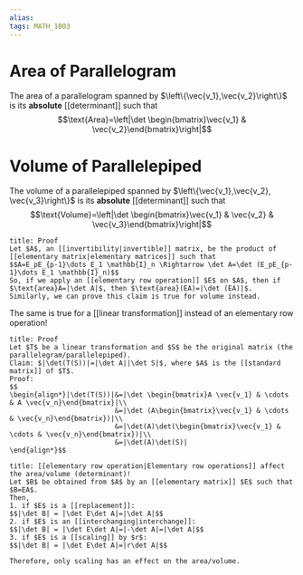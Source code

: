 ```yaml
---
alias:
tags: MATH_1B03
---
```

# Area of Parallelogram
The area of a parallelogram spanned by $\left\{\vec{v_1},\vec{v_2}\right\}$ is its **absolute** [[determinant]] such that
$$\text{Area}=\left|\det \begin{bmatrix}\vec{v_1} & \vec{v_2}\end{bmatrix}\right|$$

# Volume of Parallelepiped
The volume of a parallelepiped spanned by $\left\{\vec{v_1},\vec{v_2}, \vec{v_3}\right\}$ is its **absolute** [[determinant]] such that
$$\text{Volume}=\left|\det \begin{bmatrix}\vec{v_1} & \vec{v_2} & \vec{v_3}\end{bmatrix}\right|$$

```ad-abstract
title: Proof
Let $A$, an [[invertibility|invertible]] matrix, be the product of [[elementary matrix|elementary matrices]] such that
$$A=E_pE_{p-1}\dots E_1 \mathbb{I}_n \Rightarrow \det A=\det (E_pE_{p-1}\dots E_1 \mathbb{I}_n)$$
So, if we apply an [[elementary row operation]] $E$ on $A$, then if $\text{area}A=|\det A|$, then $\text{area}(EA)=|\det (EA)|$. Similarly, we can prove this claim is true for volume instead. 
```

The same is true for a [[linear transformation]] instead of an elementary row operation!

```ad-abstract
title: Proof
Let $T$ be a linear transformation and $S$ be the original matrix (the parallelegram/parallelepiped). 
Claim: $|\det(T(S))|=|\det A||\det S|$, where $A$ is the [[standard matrix]] of $T$.
Proof:
$$
\begin{align*}|\det(T(S))|&=|\det \begin{bmatrix}A \vec{v_1} & \cdots & A \vec{v_n}\end{bmatrix}|\\
						  &=|\det (A\begin{bmatrix}\vec{v_1} & \cdots & \vec{v_n}\end{bmatrix})|\\
						  &=|\det(A)\det(\begin{bmatrix}\vec{v_1} & \cdots & \vec{v_n}\end{bmatrix})|\\
						  &=|\det(A)\det(S)|
\end{align*}$$
```

```ad-warning
title: [[elementary row operation|Elementary row operations]] affect the area/volume (determinant)!
Let $B$ be obtained from $A$ by an [[elementary matrix]] $E$ such that $B=EA$. 
Then, 
1. if $E$ is a [[replacement]]:
$$|\det B| = |\det E\det A|=|\det A|$$
2. if $E$ is an [[interchanging|interchange]]:
$$|\det B| = |\det E\det A|=|-\det A|=|\det A|$$
3. if $E$ is a [[scaling]] by $r$:
$$|\det B| = |\det E\det A|=|r\det A|$$

Therefore, only scaling has an effect on the area/volume. 
```